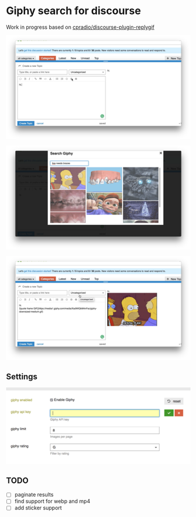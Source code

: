 Giphy search for discourse
==========================

Work in progress based on [cpradio/discourse-plugin-replygif](https://github.com/cpradio/discourse-plugin-replygif)

![composer button](./screenshot-usage.1.png)

![search box](./screenshot-usage.2.png)

![result](./screenshot-usage.3.png)

Settings
--------

![settings](./screenshot-settings.png)

TODO
----

- [ ] paginate results
- [ ] find support for webp and mp4
- [ ] add sticker support
